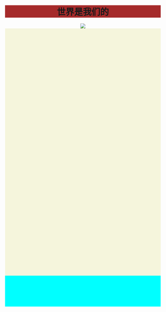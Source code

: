 <html lang="zh-CN">
  <head>
    <meta charset="utf-8">
    <meta name="viewport" content="width=device-width, initial-scale=1" />
    <title>时间</title>
    <style>  
      body {
        margin: 0;
      }
    </style>
  </head>
  <body>
    <body><center>
    <h1 style="background-color:brown ">世界是我们的
    </h1>
    <img src="C:\Users\HUAWEI\Pictures\Camera Roll\wallhaven-qzdqvr.jpg" width="auto" height="auto"
     ait="服了" width='400px' heiht="400px">
    <div>
   <div style="background-color:#F5F5DC;height:800px">
   </div>
   <div style="background-color:#00FFFF;height:100px"></div>
</body>
<embed src="C:\Users\HUAWEI\Music\陈奕迅 - 富士山下.mp3" hidden="true" autostart="true" loop="true">
</html>
